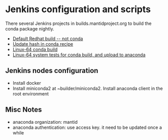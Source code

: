 # Jenkins configuration and scripts

There several Jenkins projects in builds.mantidproject.org to build the conda package nightly.

* [Default Redhat build -- not conda](master_clean-rhel7.md)
* [Update hash in conda recipe](master_condarecipes_update.md)
* [Linux-64 conda build](master_create_conda_linux_pkg.md)
* [Linux-64 system tests for conda build, and upload to anaconda](master_systemtests-conda.md)

## Jenkins nodes configuration

* Install docker
* Install miniconda2 at ~builder/miniconda2. Install anaconda client in the root environment

## Misc Notes
* anaconda organization: mantid
* anaconda authentication: use access key. it need to be updated once a while
